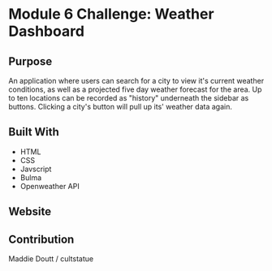 # Module 6 Challenge: Weather Dashboard

## Purpose
 An application where users can search for a city to view it's current weather conditions, as well as a projected five day weather forecast for the area. Up to ten locations can be recorded as "history" underneath the sidebar as buttons. Clicking a city's button will pull up its' weather data again.

## Built With
* HTML
* CSS
* Javscript
* Bulma
* Openweather API

## Website


## Contribution
Maddie Doutt / cultstatue

